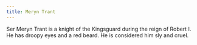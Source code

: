 ```yaml
---
title: Meryn Trant
---
```


Ser Meryn Trant is a knight of the Kingsguard during the reign of Robert I. He has droopy eyes and a red beard. He is considered him sly and cruel.


